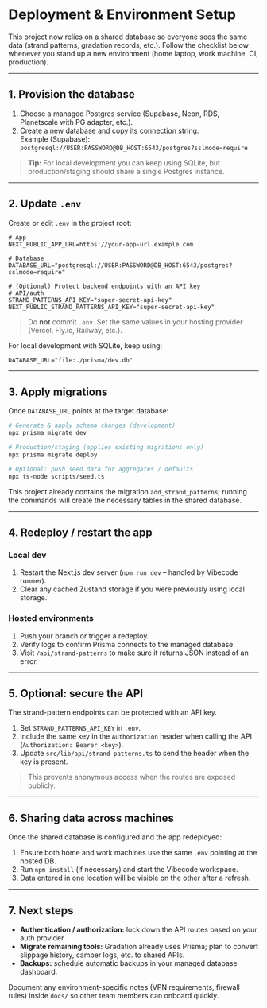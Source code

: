 # Deployment & Environment Setup

This project now relies on a shared database so everyone sees the same data (strand patterns, gradation records, etc.). Follow the checklist below whenever you stand up a new environment (home laptop, work machine, CI, production).

---

## 1. Provision the database

1. Choose a managed Postgres service (Supabase, Neon, RDS, Planetscale with PG adapter, etc.).
2. Create a new database and copy its connection string.\
   Example (Supabase):\
   `postgresql://USER:PASSWORD@DB_HOST:6543/postgres?sslmode=require`

> **Tip:** For local development you can keep using SQLite, but production/staging should share a single Postgres instance.

---

## 2. Update `.env`

Create or edit `.env` in the project root:

```dotenv
# App
NEXT_PUBLIC_APP_URL=https://your-app-url.example.com

# Database
DATABASE_URL="postgresql://USER:PASSWORD@DB_HOST:6543/postgres?sslmode=require"

# (Optional) Protect backend endpoints with an API key
# API/auth
STRAND_PATTERNS_API_KEY="super-secret-api-key"
NEXT_PUBLIC_STRAND_PATTERNS_API_KEY="super-secret-api-key"
```

> Do **not** commit `.env`. Set the same values in your hosting provider (Vercel, Fly.io, Railway, etc.).

For local development with SQLite, keep using:

```dotenv
DATABASE_URL="file:./prisma/dev.db"
```

---

## 3. Apply migrations

Once `DATABASE_URL` points at the target database:

```bash
# Generate & apply schema changes (development)
npx prisma migrate dev

# Production/staging (applies existing migrations only)
npx prisma migrate deploy

# Optional: push seed data for aggregates / defaults
npx ts-node scripts/seed.ts
```

This project already contains the migration `add_strand_patterns`; running the commands will create the necessary tables in the shared database.

---

## 4. Redeploy / restart the app

### Local dev

1. Restart the Next.js dev server (`npm run dev` – handled by Vibecode runner).
2. Clear any cached Zustand storage if you were previously using local storage.

### Hosted environments

1. Push your branch or trigger a redeploy.
2. Verify logs to confirm Prisma connects to the managed database.
3. Visit `/api/strand-patterns` to make sure it returns JSON instead of an error.

---

## 5. Optional: secure the API

The strand-pattern endpoints can be protected with an API key.

1. Set `STRAND_PATTERNS_API_KEY` in `.env`.
2. Include the same key in the `Authorization` header when calling the API (`Authorization: Bearer <key>`).
3. Update `src/lib/api/strand-patterns.ts` to send the header when the key is present.

> This prevents anonymous access when the routes are exposed publicly.

---

## 6. Sharing data across machines

Once the shared database is configured and the app redeployed:

1. Ensure both home and work machines use the same `.env` pointing at the hosted DB.
2. Run `npm install` (if necessary) and start the Vibecode workspace.
3. Data entered in one location will be visible on the other after a refresh.

---

## 7. Next steps

- **Authentication / authorization:** lock down the API routes based on your auth provider.
- **Migrate remaining tools:** Gradation already uses Prisma; plan to convert slippage history, camber logs, etc. to shared APIs.
- **Backups:** schedule automatic backups in your managed database dashboard.

Document any environment-specific notes (VPN requirements, firewall rules) inside `docs/` so other team members can onboard quickly.
